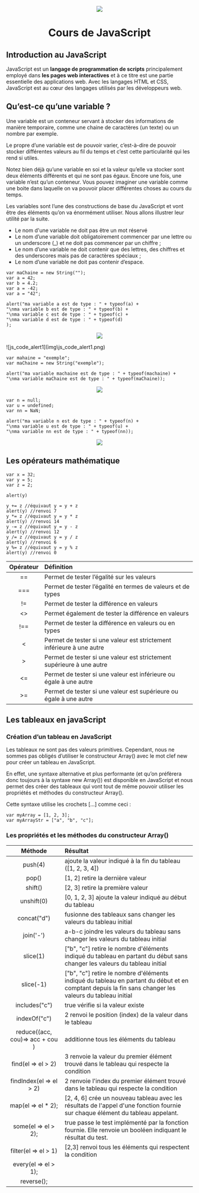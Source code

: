 <p align="center"><img src="img/js_logo.png"></img></p>
<h1 align="center"> Cours de JavaScript</h1>
 
## Introduction au JavaScript

JavaScript est un **langage de programmation de scripts** principalement employé dans **les pages web interactives** et à ce titre est une partie essentielle des applications web. Avec les langages HTML et CSS, JavaScript est au cœur des langages utilisés par les développeurs web.

## Qu’est-ce qu’une variable ?

Une variable est un conteneur servant à stocker des informations de manière temporaire, comme une chaine de caractères (un texte) ou un nombre par exemple.

Le propre d’une variable est de pouvoir varier, c’est-à-dire de pouvoir stocker différentes valeurs au fil du temps et c’est cette particularité qui les rend si utiles.

Notez bien déjà qu’une variable en soi et la valeur qu’elle va stocker sont deux éléments différents et qui ne sont pas égaux. Encore une fois, une variable n’est qu’un conteneur. Vous pouvez imaginer une variable comme une boite dans laquelle on va pouvoir placer différentes choses au cours du temps.

Les variables sont l’une des constructions de base du JavaScript et vont être des éléments qu’on va énormément utiliser. Nous allons illustrer leur utilité par la suite.


- Le nom d'une variable ne doit pas être un mot réservé
- Le nom d’une variable doit obligatoirement commencer par une lettre ou un underscore (_) et ne doit pas commencer par un chiffre ;
- Le nom d’une variable ne doit contenir que des lettres, des chiffres et des underscores mais pas de caractères spéciaux ;
- Le nom d’une variable ne doit pas contenir d’espace.

``` 
var maChaine = new String("");
var a = 42;
var b = 4.2;
var a = -42;
var a = "42";

alert("ma variable a est de type : " + typeof(a) +
"\nma variable b est de type : " + typeof(b) +
"\nma variable c est de type : " + typeof(c) +
"\nma variable d est de type : " + typeof(d)
);
```
<p align="center"><img src="img/js_code_alert1.png"></img></p>
![js_code_alert1](img\js_code_alert1.png)

``` 
var mahaine = "exemple";
var maChaine = new String("exemple");

alert("ma variable machaine est de type : " + typeof(machaine) +
"\nma variable maChaine est de type : " + typeof(maChaine));
```

<p align="center"><img src="img/js_code_alert2.png"></img></p>

``` 
var n = null;
var u = undefined;
var nn = NaN;

alert("ma variable n est de type : " + typeof(n) +
"\nma variable u est de type : " + typeof(u) +
"\nma variable nn est de type : " + typeof(nn));
```

<p align="center"><img src="img\js_code_alert3.png"></img></p>

## Les opérateurs mathématique

```
var x = 32;
var y = 5;
var z = 2;

alert(y)

y += z //équivaut y = y + z
alert(y) //renvoi 7
y *= z //équivaut y = y * z
alert(y) //renvoi 14
y -= z //équivaut y = y - z
alert(y) //renvoi 12
y /= z //équivaut y = y / z
alert(y) //renvoi 6
y %= z //équivaut y = y % z
alert(y) //renvoi 0
```


| Opérateur | Définition |
|:---------:|:----------|
| ==        | Permet de tester l’égalité sur les valeurs |
| ===	| Permet de tester l’égalité en termes de valeurs et de types |
| !=	| Permet de tester la différence en valeurs |
| <>	| Permet également de tester la différence en valeurs|
| !==	| Permet de tester la différence en valeurs ou en types |
| <	| Permet de tester si une valeur est strictement inférieure à une autre | 
| >	 | Permet de tester si une valeur est strictement supérieure à une autre |
| <=	| Permet de tester si une valeur est inférieure ou égale à une autre |
| >=	| Permet de tester si une valeur est supérieure ou égale à une autre |


## Les tableaux en javaScript

### Création d’un tableau en JavaScript

Les tableaux ne sont pas des valeurs primitives. Cependant, nous ne sommes pas obligés d’utiliser le constructeur Array() avec le mot clef new pour créer un tableau en JavaScript.

En effet, une syntaxe alternative et plus performante (et qu’on préfèrera donc toujours à la syntaxe new Array()) est disponible en JavaScript et nous permet des créer des tableaux qui vont tout de même pouvoir utiliser les propriétés et méthodes du constructeur Array().

Cette syntaxe utilise les crochets […] comme ceci :

```
var myArray = [1, 2, 3];
var myArrayStr = ["a", "b", "c"];
```

### Les propriétés et les méthodes du constructeur Array()

| Méthode | Résultat |
|:-------:|:---------|
| push(4) |  ajoute la valeur indiqué à la fin du tableau ([1, 2, 3, 4])|
 | pop() | [1, 2] retire la dernière valeur|
 | shift() | [2, 3] retire la première valeur|
 | unshift(0) | [0, 1, 2, 3] ajoute la valeur indiqué au début du tableau|
 | concat("d")| fusionne des tableaux sans changer les valeurs du tableau initial|
 | join('-')|  a-b-c joindre les valeurs du tableau sans changer les valeurs du tableau initial|
 | slice(1)|  ["b", "c"] retire le nombre d'éléments indiqué du tableau en partant du début sans changer les valeurs du tableau initial|
 | slice(-1)|  ["b", "c"] retire le nombre d'éléments indiqué du tableau en partant du début et en comptant depuis la fin sans changer les valeurs du tableau initial|
 | includes("c")| true vérifie si la valeur existe|
 | indexOf("c")| 2 renvoi le position (index) de la valeur dans le tableau|
 | reduce((acc, cou)=> acc + cou ) |  additionne tous les éléments du tableau|
 | find(el => el > 2) | 3 renvoie la valeur du premier élément trouvé dans le tableau qui respecte la condition|
 | findIndex(el => el > 2) | 2 renvoie l'index du premier élément trouvé dans le tableau qui respecte la condition|
| map(el => el * 2); | [2, 4, 6] crée un nouveau tableau avec les résultats de l'appel d'une fonction fournie sur chaque élément du tableau appelant.|
 | some(el => el > 2); | true passe le test implémenté par la fonction fournie. Elle renvoie un booléen indiquant le résultat du test.|
 | filter(el => el > 1) |  [2,3] renvoi tous les éléments qui respectent la condition|
 | every(el => el > 1);|
 | reverse();|